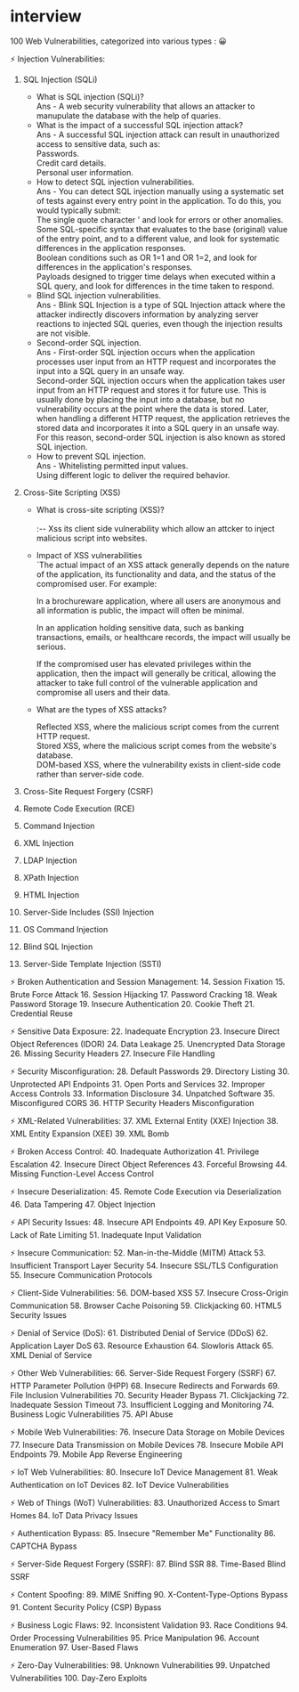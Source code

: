 # interview

100 Web Vulnerabilities, categorized into various types : 😀

⚡️ Injection Vulnerabilities:
1. SQL Injection (SQLi)
     * What is SQL injection (SQLi)?<br>
       Ans - A web security vulnerability that allows an attacker to manupulate the database with the help of quaries.<br>
     * What is the impact of a successful SQL injection attack?<br>
       Ans - A successful SQL injection attack can result in unauthorized access to sensitive data, such as:<br>
             Passwords.<br>
             Credit card details.<br>
             Personal user information.<br>
     * How to detect SQL injection vulnerabilities.<br>
       Ans - You can detect SQL injection manually using a systematic set of tests against every entry point in the application. To do this, you would typically submit:<br>
             The single quote character ' and look for errors or other anomalies.<br>
              Some SQL-specific syntax that evaluates to the base (original) value of the entry point, and to a different value, and look for systematic differences in the               application responses.<br>
              Boolean conditions such as OR 1=1 and OR 1=2, and look for differences in the application's responses.<br>
              Payloads designed to trigger time delays when executed within a SQL query, and look for differences in the time taken to respond.<br>
     * Blind SQL injection vulnerabilities.<br>
        Ans - Blink SQL Injection is a type of SQL Injection attack where the attacker indirectly discovers information by analyzing server reactions to injected SQL                      queries, even though the injection results are not visible.<br>
     * Second-order SQL injection.<br>
        Ans - First-order SQL injection occurs when the application processes user input from an HTTP request and incorporates the input into a SQL query in an unsafe way.<br>
              Second-order SQL injection occurs when the application takes user input from an HTTP request and stores it for future use. This is usually done by placing the               input into a database, but no vulnerability occurs at the point where the data is stored. Later, when handling a different HTTP request, the application                     retrieves the stored data and incorporates it into a SQL query in an unsafe way. For this reason, second-order SQL injection is also known as stored SQL                     injection.<brr>
     * How to prevent SQL injection.<br>
        Ans - Whitelisting permitted input values.<br>
              Using different logic to deliver the required behavior.<br>
     
3. Cross-Site Scripting (XSS)<br>
   * What is cross-site scripting (XSS)?<br>    
   :-- Xss its client side vulnerability which allow an attcker to inject malicious script into websites.<br>

   * Impact of XSS vulnerabilities<br>
   `The actual impact of an XSS attack generally depends on the nature of the application, its functionality and data, and the status of the compromised user. For                example:

        In a brochureware application, where all users are anonymous and all information is public, the impact will often be minimal.<br>
    
        In an application holding sensitive data, such as banking transactions, emails, or healthcare records, the impact will usually be serious.<br>
    
        If the compromised user has elevated privileges within the application, then the impact will generally be critical, allowing the attacker to take full control of            the vulnerable application and compromise all users and their data.<br>
     
   * What are the types of XSS attacks?<br>
     
       Reflected XSS, where the malicious script comes from the current HTTP request.<br>
       Stored XSS, where the malicious script comes from the website's database.<br>
       DOM-based XSS, where the vulnerability exists in client-side code rather than server-side code.<br>

    
       
   
   
5. Cross-Site Request Forgery (CSRF)
6. Remote Code Execution (RCE)
7. Command Injection
8. XML Injection
9. LDAP Injection
10. XPath Injection
11. HTML Injection
12. Server-Side Includes (SSI) Injection
13. OS Command Injection
14. Blind SQL Injection
15. Server-Side Template Injection (SSTI)



⚡️ Broken Authentication and Session Management:
14. Session Fixation
15. Brute Force Attack
16. Session Hijacking
17. Password Cracking
18. Weak Password Storage
19. Insecure Authentication
20. Cookie Theft
21. Credential Reuse

⚡️ Sensitive Data Exposure:
22. Inadequate Encryption
23. Insecure Direct Object References (IDOR)
24. Data Leakage
25. Unencrypted Data Storage
26. Missing Security Headers
27. Insecure File Handling

⚡️ Security Misconfiguration:
28. Default Passwords
29. Directory Listing
30. Unprotected API Endpoints
31. Open Ports and Services
32. Improper Access Controls
33. Information Disclosure
34. Unpatched Software
35. Misconfigured CORS
36. HTTP Security Headers Misconfiguration

⚡️ XML-Related Vulnerabilities:
37. XML External Entity (XXE) Injection
38. XML Entity Expansion (XEE)
39. XML Bomb

⚡️ Broken Access Control:
40. Inadequate Authorization
41. Privilege Escalation
42. Insecure Direct Object References
43. Forceful Browsing
44. Missing Function-Level Access Control

⚡️ Insecure Deserialization:
45. Remote Code Execution via Deserialization
46. Data Tampering
47. Object Injection

⚡️ API Security Issues:
48. Insecure API Endpoints
49. API Key Exposure
50. Lack of Rate Limiting
51. Inadequate Input Validation

⚡️ Insecure Communication:
52. Man-in-the-Middle (MITM) Attack
53. Insufficient Transport Layer Security
54. Insecure SSL/TLS Configuration
55. Insecure Communication Protocols

⚡️ Client-Side Vulnerabilities:
56. DOM-based XSS
57. Insecure Cross-Origin Communication
58. Browser Cache Poisoning
59. Clickjacking
60. HTML5 Security Issues

⚡️ Denial of Service (DoS):
61. Distributed Denial of Service (DDoS)
62. Application Layer DoS
63. Resource Exhaustion
64. Slowloris Attack
65. XML Denial of Service

⚡️ Other Web Vulnerabilities:
66. Server-Side Request Forgery (SSRF)
67. HTTP Parameter Pollution (HPP)
68. Insecure Redirects and Forwards
69. File Inclusion Vulnerabilities
70. Security Header Bypass
71. Clickjacking
72. Inadequate Session Timeout
73. Insufficient Logging and Monitoring
74. Business Logic Vulnerabilities
75. API Abuse

⚡️ Mobile Web Vulnerabilities:
76. Insecure Data Storage on Mobile Devices
77. Insecure Data Transmission on Mobile Devices
78. Insecure Mobile API Endpoints
79. Mobile App Reverse Engineering

⚡️ IoT Web Vulnerabilities:
80. Insecure IoT Device Management
81. Weak Authentication on IoT Devices
82. IoT Device Vulnerabilities

⚡️ Web of Things (WoT) Vulnerabilities:
83. Unauthorized Access to Smart Homes
84. IoT Data Privacy Issues

⚡️ Authentication Bypass:
85. Insecure "Remember Me" Functionality
86. CAPTCHA Bypass

⚡️ Server-Side Request Forgery (SSRF):
87. Blind SSR
88. Time-Based Blind SSRF

⚡️ Content Spoofing:
89. MIME Sniffing
90. X-Content-Type-Options Bypass
91. Content Security Policy (CSP) Bypass

⚡️ Business Logic Flaws:
92. Inconsistent Validation
93. Race Conditions
94. Order Processing Vulnerabilities
95. Price Manipulation
96. Account Enumeration
97. User-Based Flaws

⚡️ Zero-Day Vulnerabilities:
98. Unknown Vulnerabilities
99. Unpatched Vulnerabilities
100. Day-Zero Exploits
